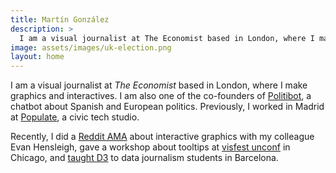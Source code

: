 ```yaml
---
title: Martín González
description: >
  I am a visual journalist at The Economist based in London, where I make graphics and interactives. I am also one of the co-founders of Politibot, a chatbot about Spanish and European politics
image: assets/images/uk-election.png
layout: home
---
```


I am a visual journalist at _The Economist_ based in London, where I make graphics and interactives. I am also one of the co-founders of [Politibot](https://www.niemanlab.org/2017/07/on-the-heels-of-its-own-success-spains-politibot-is-opening-up-a-chatbot-builder-for-other-outlets/), a chatbot about Spanish and European politics. Previously, I worked in Madrid at [Populate](https://populate.tools/), a civic tech studio.

Recently, I did a [Reddit AMA](https://old.reddit.com/r/dataisbeautiful/comments/cptmcw/were_evan_hensleigh_and_mart%C3%ADn_gonz%C3%A1lez/) about interactive graphics with my colleague Evan Hensleigh, gave a workshop about tooltips at [visfest unconf](http://visfest.com/unconf2019/) in Chicago, and [taught D3](https://twitter.com/DataJournalism1/status/1124601499772956677) to data journalism students in Barcelona.
